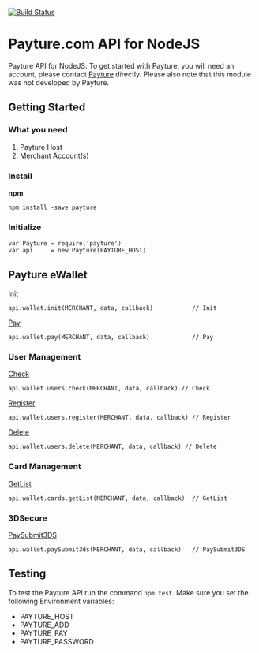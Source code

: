 [![Build Status](https://travis-ci.org/cderche/payture-node.svg?branch=wallet-test)](https://travis-ci.org/cderche/payture-node)

# Payture.com API for NodeJS
Payture API for NodeJS. To get started with Payture, you will need an account, please contact [Payture](http://payture.com/) directly. Please also note that this module was not developed by Payture.

## Getting Started

### What you need
1. Payture Host
2. Merchant Account(s)

### Install
**npm**
```console
npm install -save payture
```

### Initialize
```node
var Payture = require('payture')
var api     = new Payture(PAYTURE_HOST)
```

## Payture eWallet
[Init](http://payture.com/integration/api/#payture-ewallet_init_)
```node
api.wallet.init(MERCHANT, data, callback)           // Init
```
[Pay](http://payture.com/integration/api/#payture-ewallet_pay_)
```node
api.wallet.pay(MERCHANT, data, callback)            // Pay
```
### User Management
[Check](http://payture.com/integration/api/#payture-ewallet_user-management_check_)
```node
api.wallet.users.check(MERCHANT, data, callback) // Check
```
[Register](http://payture.com/integration/api/#payture-ewallet_user-management_register_)
```node
api.wallet.users.register(MERCHANT, data, callback) // Register
```
[Delete](http://payture.com/integration/api/#payture-ewallet_user-management_delete_)
```node
api.wallet.users.delete(MERCHANT, data, callback) // Delete
```
### Card Management
[GetList](http://payture.com/integration/api/#payture-ewallet_card-management_getlist_)
```node
api.wallet.cards.getList(MERCHANT, data, callback)  // GetList
```

### 3DSecure
[PaySubmit3DS](http://payture.com/integration/api/#3d-secure_payture-ewallet_)
```node
api.wallet.paySubmit3ds(MERCHANT, data, callback)   // PaySubmit3DS
```

## Testing
To test the Payture API run the command ```npm test```. Make sure you set the following Environment variables:
- PAYTURE_HOST
- PAYTURE_ADD
- PAYTURE_PAY
- PAYTURE_PASSWORD
